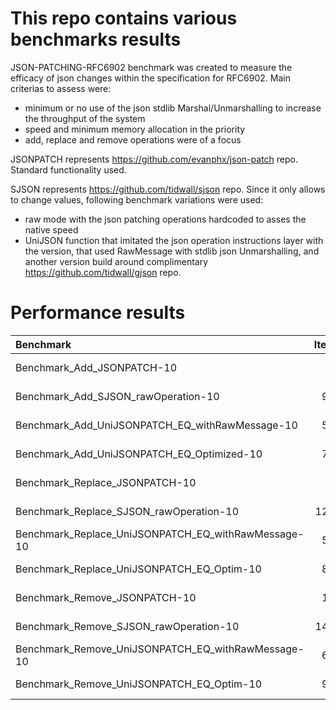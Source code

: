 # This repo contains various benchmarks results


JSON-PATCHING-RFC6902 benchmark was created to measure the efficacy of json changes within the specification for RFC6902. Main criterias to assess were:
- minimum or no use of the json stdlib Marshal/Unmarshalling to increase the throughput of the system
- speed and minimum memory allocation in the priority
- add, replace and remove operations were of a focus

JSONPATCH represents https://github.com/evanphx/json-patch repo. Standard functionality used.

SJSON represents https://github.com/tidwall/sjson repo. Since it only allows to change values, following benchmark variations were used:
- raw mode with the json patching operations hardcoded to asses the native speed
- UniJSON function that imitated the json operation instructions layer with the version, that used RawMessage with stdlib json Unmarshalling, and another version build around complimentary https://github.com/tidwall/gjson repo.

# Performance results



| Benchmark | Iterations | Time | Memory | Allocations |
|:--------- | ---------: | ----: | ------: | -----------: |
|Benchmark_Add_JSONPATCH-10                                 |93003|             12356 ns/op |           4492 B/op|         95 allocs/op|
|Benchmark_Add_SJSON_rawOperation-10                       |988942|              1063 ns/op  |          2528 B/op |         9 allocs/op|
|Benchmark_Add_UniJSONPATCH_EQ_withRawMessage-10           |563065|              2024 ns/op   |         3080 B/op  |       20 allocs/op|
|Benchmark_Add_UniJSONPATCH_EQ_Optimized-10                |770680|              1494 ns/op  |          2641 B/op  |       12 allocs/op|
|Benchmark_Replace_JSONPATCH-10                             |98708|             11940 ns/op  |          4340 B/op  |       93 allocs/op|
|Benchmark_Replace_SJSON_rawOperation-10                  |1230950|               976.3 ns/op |         2464 B/op |         9 allocs/op|
|Benchmark_Replace_UniJSONPATCH_EQ_withRawMessage-10       |579582 |             1974 ns/op   |         3016 B/op  |       20 allocs/op|
|Benchmark_Replace_UniJSONPATCH_EQ_Optim-10                |816120 |             1393 ns/op  |          2577 B/op  |       12 allocs/op|
|Benchmark_Remove_JSONPATCH-10                             |107253 |            10975 ns/op   |         3988 B/op  |       83 allocs/op|
|Benchmark_Remove_SJSON_rawOperation-10                   |1433566 |              819.7 ns/op |         2384 B/op  |        7 allocs/op|
|Benchmark_Remove_UniJSONPATCH_EQ_withRawMessage-10        |673614 |             1707 ns/op   |         2888 B/op  |       18 allocs/op|
|Benchmark_Remove_UniJSONPATCH_EQ_Optim-10                 |914898 |             1266 ns/op  |          2529 B/op  |       11 allocs/op|
